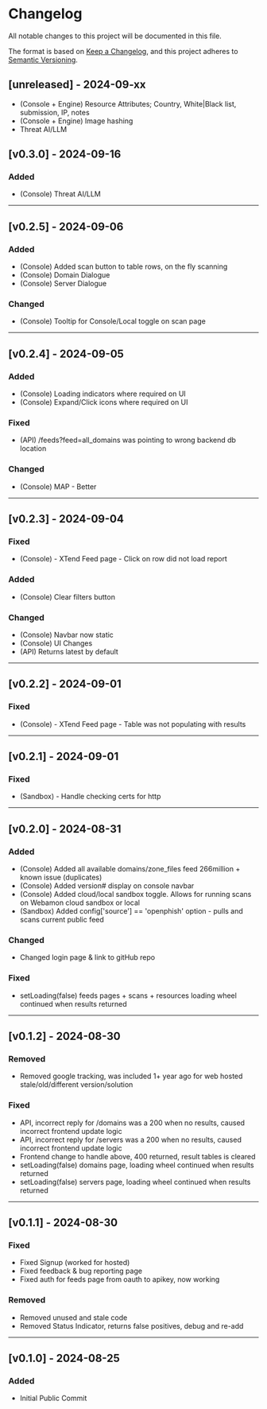 # Changelog

All notable changes to this project will be documented in this file.

The format is based on [Keep a Changelog](https://keepachangelog.com/en/1.0.0/),
and this project adheres to [Semantic Versioning](https://semver.org/spec/v2.0.0.html).

## [unreleased] - 2024-09-xx
- (Console + Engine) Resource Attributes; Country, White|Black list, submission, IP, notes
- (Console + Engine) Image hashing
- Threat AI/LLM

## [v0.3.0] - 2024-09-16

### Added
- (Console) Threat AI/LLM


---

## [v0.2.5] - 2024-09-06

### Added
- (Console) Added scan button to table rows, on the fly scanning
- (Console) Domain Dialogue
- (Console) Server Dialogue

### Changed
- (Console) Tooltip for Console/Local toggle on scan page


---
## [v0.2.4] - 2024-09-05
### Added
- (Console) Loading indicators where required on UI
- (Console) Expand/Click icons where required on UI
### Fixed
- (API) /feeds?feed=all_domains was pointing to wrong backend db location
### Changed
- (Console) MAP - Better
---
## [v0.2.3] - 2024-09-04

### Fixed
- (Console) - XTend Feed page - Click on row did not load report
### Added
- (Console) Clear filters button
### Changed
- (Console) Navbar now static
- (Console) UI Changes
- (API) Returns latest by default
---
## [v0.2.2] - 2024-09-01

### Fixed
- (Console) - XTend Feed page - Table was not populating with results

---
## [v0.2.1] - 2024-09-01

### Fixed
- (Sandbox) - Handle checking certs for http 

---
## [v0.2.0] - 2024-08-31

### Added
- (Console) Added all available domains/zone_files feed 266million + known issue (duplicates)
- (Console) Added version# display on console navbar
- (Console) Added cloud/local sandbox toggle. Allows for running scans on Webamon cloud sandbox or local
- (Sandbox) Added config['source'] == 'openphish' option - pulls and scans current public feed

### Changed
- Changed login page & link to gitHub repo

### Fixed
- setLoading(false) feeds pages + scans + resources loading wheel continued when results returned

---
## [v0.1.2] - 2024-08-30

### Removed
- Removed google tracking, was included 1+ year ago for web hosted stale/old/different version/solution

### Fixed
- API, incorrect reply for /domains was a 200 when no results, caused incorrect frontend update logic
- API, incorrect reply for /servers was a 200 when no results, caused incorrect frontend update logic
- Frontend change to handle above, 400 returned, result tables is cleared
- setLoading(false) domains page, loading wheel continued when results returned
- setLoading(false) servers page, loading wheel continued when results returned
---

## [v0.1.1] - 2024-08-30

### Fixed
- Fixed Signup (worked for hosted)
- Fixed feedback & bug reporting page
- Fixed auth for feeds page from oauth to apikey, now working

### Removed
- Removed unused and stale code
- Removed Status Indicator, returns false positives, debug and re-add

---

## [v0.1.0] - 2024-08-25
### Added
- Initial Public Commit

